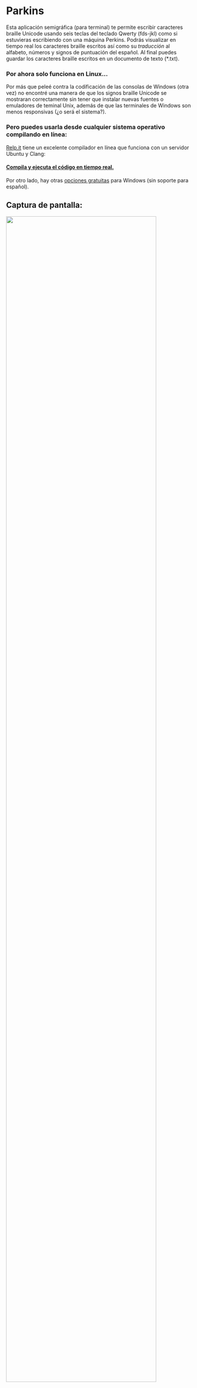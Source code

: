 # Parkins
Esta aplicación semigráfica (para terminal) te permite escribir caracteres braille Unicode usando seis teclas del teclado Qwerty (fds-jkl)
como si estuvieras escribiendo con una máquina Perkins. Podrás visualizar en tiempo real los caracteres braille escritos así como su *traducción*
al alfabeto, números y signos de puntuación del español.
Al final puedes guardar los caracteres braille escritos en un documento de texto (\*.txt).

### Por ahora solo funciona en Linux...
Por más que peleé contra la codificación de las consolas de Windows (otra vez) no encontré una manera de que los signos braille Unicode se mostraran
correctamente sin tener que instalar nuevas fuentes o emuladores de teminal Unix, además de que las terminales de Windows son menos responsivas (¿o será el sistema?).

### Pero puedes usarla desde cualquier sistema operativo compilando en línea:
[Relp.it](https://repl.it/languages/c) tiene un excelente compilador en línea que funciona con un servidor Ubuntu y Clang:

#### [**Compila y ejecuta el código en tiempo real.**](https://repl.it/repls/ExternalDapperCommas?lite=true)

Por otro lado, hay otras [opciones gratuitas](https://www.brailleblaster.org/) para Windows (sin soporte para español).

## Captura de pantalla:
<img src="https://user-images.githubusercontent.com/69062188/94396278-33d6ce80-0127-11eb-9cda-7cb0aa0cbdcc.png" width="90%"></img>  
